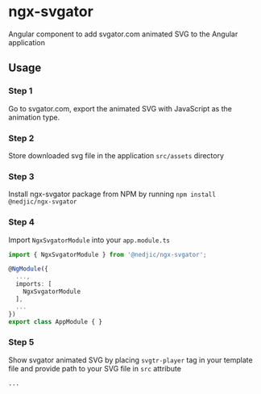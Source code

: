 # ngx-svgator
Angular component to add svgator.com animated SVG to the Angular application

## Usage

### Step 1
Go to svgator.com,  export the animated SVG with JavaScript as the animation type.

### Step 2
Store downloaded svg file in the application `src/assets` directory 

### Step 3
Install ngx-svgator package from NPM by running `npm install @nedjic/ngx-svgator`

### Step 4
Import `NgxSvgatorModule` into your `app.module.ts`
```ts
import { NgxSvgatorModule } from '@nedjic/ngx-svgator';

@NgModule({
  ...,
  imports: [
    NgxSvgatorModule
  ],
  ...
})
export class AppModule { }
```

### Step 5
Show svgator animated SVG by placing `svgtr-player` tag in your template file and provide path to your SVG file in `src` attribute
```html
...
